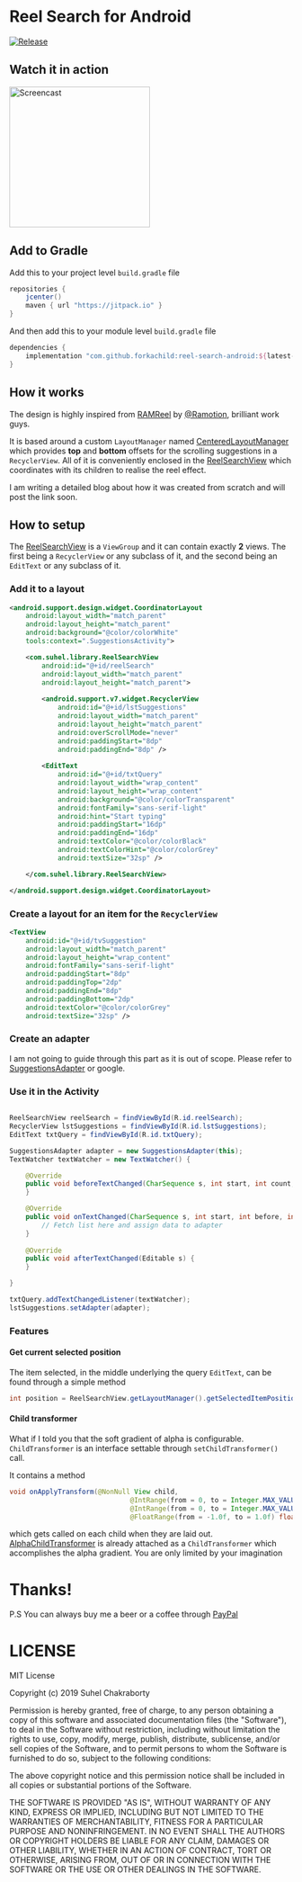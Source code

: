 

# Reel Search for Android

[![Release](https://jitpack.io/v/forkachild/reel-search-android.svg?style=flat-square)](https://jitpack.io/#forkachild/reel-search-android)

## Watch it in action

<img src="https://github.com/forkachild/reel-search-android/blob/master/screen.gif" alt="Screencast" width="250"/>

## Add to Gradle

Add this to your project level `build.gradle` file

```gradle
repositories {
    jcenter()
    maven { url "https://jitpack.io" }
}
```

And then add this to your module level `build.gradle` file

```gradle
dependencies {
    implementation "com.github.forkachild:reel-search-android:${latest-version}"
}
```

## How it works

The design is highly inspired from [RAMReel] by [@Ramotion], brilliant work guys.

It is based around a custom `LayoutManager` named [CenteredLayoutManager] which provides **top** and **bottom** offsets for the scrolling suggestions in a `RecyclerView`. All of it is conveniently enclosed in the [ReelSearchView] which coordinates with its children to realise the reel effect.

I am writing a detailed blog about how it was created from scratch and will post the link soon.

## How to setup

The [ReelSearchView] is a `ViewGroup` and it can contain exactly **2** views. The first being a `RecyclerView` or any subclass of it, and the second being an `EditText` or any subclass of it.

### Add it to a layout

```xml
<android.support.design.widget.CoordinatorLayout
    android:layout_width="match_parent"  
    android:layout_height="match_parent"
    android:background="@color/colorWhite"  
    tools:context=".SuggestionsActivity">  

    <com.suhel.library.ReelSearchView  
        android:id="@+id/reelSearch"  
        android:layout_width="match_parent"  
        android:layout_height="match_parent">  
  
        <android.support.v7.widget.RecyclerView  
            android:id="@+id/lstSuggestions"  
            android:layout_width="match_parent"  
            android:layout_height="match_parent"  
            android:overScrollMode="never"  
            android:paddingStart="8dp"  
            android:paddingEnd="8dp" />  
  
        <EditText  
            android:id="@+id/txtQuery"  
            android:layout_width="wrap_content"  
            android:layout_height="wrap_content"  
            android:background="@color/colorTransparent"  
            android:fontFamily="sans-serif-light"  
            android:hint="Start typing"  
            android:paddingStart="16dp"  
            android:paddingEnd="16dp"  
            android:textColor="@color/colorBlack"  
            android:textColorHint="@color/colorGrey"  
            android:textSize="32sp" />  

    </com.suhel.library.ReelSearchView>

</android.support.design.widget.CoordinatorLayout>
```

### Create a layout for an item for the `RecyclerView`
```xml
<TextView
    android:id="@+id/tvSuggestion"
    android:layout_width="match_parent"
    android:layout_height="wrap_content"
    android:fontFamily="sans-serif-light"
    android:paddingStart="8dp"
    android:paddingTop="2dp"
    android:paddingEnd="8dp"
    android:paddingBottom="2dp"
    android:textColor="@color/colorGrey"
    android:textSize="32sp" />
```

### Create an adapter

I am not going to guide through this part as it is out of scope. Please refer to [SuggestionsAdapter] or google.

### Use it in the Activity

```java

ReelSearchView reelSearch = findViewById(R.id.reelSearch);
RecyclerView lstSuggestions = findViewById(R.id.lstSuggestions);
EditText txtQuery = findViewById(R.id.txtQuery);

SuggestionsAdapter adapter = new SuggestionsAdapter(this);
TextWatcher textWatcher = new TextWatcher() {

    @Override
    public void beforeTextChanged(CharSequence s, int start, int count, int after) {
    }

    @Override
    public void onTextChanged(CharSequence s, int start, int before, int count) {
        // Fetch list here and assign data to adapter
    }
    
    @Override
    public void afterTextChanged(Editable s) {
    }

}

txtQuery.addTextChangedListener(textWatcher);
lstSuggestions.setAdapter(adapter);

```
### Features

#### Get current selected position

The item selected, in the middle underlying the query `EditText`, can be found through a simple method

```java
int position = ReelSearchView.getLayoutManager().getSelectedItemPosition()
```

#### Child transformer

What if I told you that the soft gradient of alpha is configurable. `ChildTransformer` is an interface settable through `setChildTransformer()` call.

It contains a method

```java
void onApplyTransform(@NonNull View child,
                              @IntRange(from = 0, to = Integer.MAX_VALUE) int index,
                              @IntRange(from = 0, to = Integer.MAX_VALUE) int screenPosition,
                              @FloatRange(from = -1.0f, to = 1.0f) float centerOffset);
```

which gets called on each child when they are laid out. [AlphaChildTransformer] is already attached as a `ChildTransformer` which accomplishes the alpha gradient. You are only limited by your imagination

# Thanks!

P.S You can always buy me a beer or a coffee through [PayPal]

# LICENSE

MIT License

Copyright (c) 2019 Suhel Chakraborty

Permission is hereby granted, free of charge, to any person obtaining a copy
of this software and associated documentation files (the "Software"), to deal
in the Software without restriction, including without limitation the rights
to use, copy, modify, merge, publish, distribute, sublicense, and/or sell
copies of the Software, and to permit persons to whom the Software is
furnished to do so, subject to the following conditions:

The above copyright notice and this permission notice shall be included in all
copies or substantial portions of the Software.

THE SOFTWARE IS PROVIDED "AS IS", WITHOUT WARRANTY OF ANY KIND, EXPRESS OR
IMPLIED, INCLUDING BUT NOT LIMITED TO THE WARRANTIES OF MERCHANTABILITY,
FITNESS FOR A PARTICULAR PURPOSE AND NONINFRINGEMENT. IN NO EVENT SHALL THE
AUTHORS OR COPYRIGHT HOLDERS BE LIABLE FOR ANY CLAIM, DAMAGES OR OTHER
LIABILITY, WHETHER IN AN ACTION OF CONTRACT, TORT OR OTHERWISE, ARISING FROM,
OUT OF OR IN CONNECTION WITH THE SOFTWARE OR THE USE OR OTHER DEALINGS IN THE
SOFTWARE.

[RAMReel]: https://github.com/Ramotion/reel-search
[@Ramotion]: https://github.com/Ramotion
[CenteredLayoutManager]: https://github.com/forkachild/reel-search-android/blob/master/library/src/main/java/com/suhel/library/CenteredLayoutManager.java
[ReelSearchView]: https://github.com/forkachild/reel-search-android/blob/master/library/src/main/java/com/suhel/library/ReelSearchView.java
[SuggestionsAdapter]: https://github.com/forkachild/reel-search-android/blob/master/app/src/main/java/com/suhel/reelsearch/SuggestionsAdapter.java
[AlphaChildTransformer]: https://github.com/forkachild/reel-search-android/blob/master/library/src/main/java/com/suhel/library/AlphaChildTransformer.java
[PayPal]: https://paypal.me/suhelchakraborty
